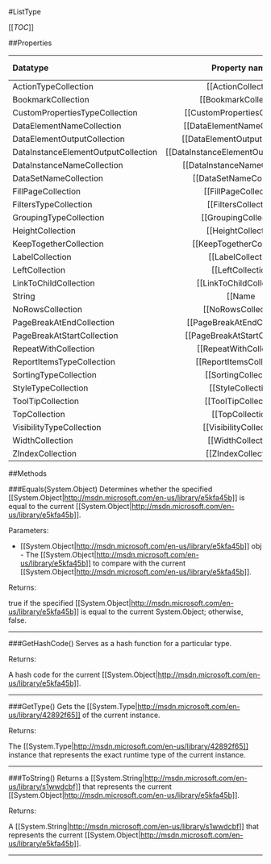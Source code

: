 #ListType

[[_TOC_]]

##Properties

|Datatype|Property name|Property description|Default Value|
|:-------|:----------:|:-----------------:|:-----------:|
|ActionTypeCollection|[[ActionCollection|/API/Rdl/CodeSamples/Rdl_ListType_ActionCollection]]||null|
|BookmarkCollection|[[BookmarkCollection|/API/Rdl/CodeSamples/Rdl_ListType_BookmarkCollection]]||null|
|CustomPropertiesTypeCollection|[[CustomPropertiesCollection|/API/Rdl/CodeSamples/Rdl_ListType_CustomPropertiesCollection]]||null|
|DataElementNameCollection|[[DataElementNameCollection|/API/Rdl/CodeSamples/Rdl_ListType_DataElementNameCollection]]||null|
|DataElementOutputCollection|[[DataElementOutputCollection|/API/Rdl/CodeSamples/Rdl_ListType_DataElementOutputCollection]]||null|
|DataInstanceElementOutputCollection|[[DataInstanceElementOutputCollection|/API/Rdl/CodeSamples/Rdl_ListType_DataInstanceElementOutputCollection]]||null|
|DataInstanceNameCollection|[[DataInstanceNameCollection|/API/Rdl/CodeSamples/Rdl_ListType_DataInstanceNameCollection]]||null|
|DataSetNameCollection|[[DataSetNameCollection|/API/Rdl/CodeSamples/Rdl_ListType_DataSetNameCollection]]||null|
|FillPageCollection|[[FillPageCollection|/API/Rdl/CodeSamples/Rdl_ListType_FillPageCollection]]||null|
|FiltersTypeCollection|[[FiltersCollection|/API/Rdl/CodeSamples/Rdl_ListType_FiltersCollection]]||null|
|GroupingTypeCollection|[[GroupingCollection|/API/Rdl/CodeSamples/Rdl_ListType_GroupingCollection]]||null|
|HeightCollection|[[HeightCollection|/API/Rdl/CodeSamples/Rdl_ListType_HeightCollection]]||null|
|KeepTogetherCollection|[[KeepTogetherCollection|/API/Rdl/CodeSamples/Rdl_ListType_KeepTogetherCollection]]||null|
|LabelCollection|[[LabelCollection|/API/Rdl/CodeSamples/Rdl_ListType_LabelCollection]]||null|
|LeftCollection|[[LeftCollection|/API/Rdl/CodeSamples/Rdl_ListType_LeftCollection]]||null|
|LinkToChildCollection|[[LinkToChildCollection|/API/Rdl/CodeSamples/Rdl_ListType_LinkToChildCollection]]||null|
|String|[[Name|/API/Rdl/CodeSamples/Rdl_ListType_Name]]||null|
|NoRowsCollection|[[NoRowsCollection|/API/Rdl/CodeSamples/Rdl_ListType_NoRowsCollection]]||null|
|PageBreakAtEndCollection|[[PageBreakAtEndCollection|/API/Rdl/CodeSamples/Rdl_ListType_PageBreakAtEndCollection]]||null|
|PageBreakAtStartCollection|[[PageBreakAtStartCollection|/API/Rdl/CodeSamples/Rdl_ListType_PageBreakAtStartCollection]]||null|
|RepeatWithCollection|[[RepeatWithCollection|/API/Rdl/CodeSamples/Rdl_ListType_RepeatWithCollection]]||null|
|ReportItemsTypeCollection|[[ReportItemsCollection|/API/Rdl/CodeSamples/Rdl_ListType_ReportItemsCollection]]||null|
|SortingTypeCollection|[[SortingCollection|/API/Rdl/CodeSamples/Rdl_ListType_SortingCollection]]||null|
|StyleTypeCollection|[[StyleCollection|/API/Rdl/CodeSamples/Rdl_ListType_StyleCollection]]||null|
|ToolTipCollection|[[ToolTipCollection|/API/Rdl/CodeSamples/Rdl_ListType_ToolTipCollection]]||null|
|TopCollection|[[TopCollection|/API/Rdl/CodeSamples/Rdl_ListType_TopCollection]]||null|
|VisibilityTypeCollection|[[VisibilityCollection|/API/Rdl/CodeSamples/Rdl_ListType_VisibilityCollection]]||null|
|WidthCollection|[[WidthCollection|/API/Rdl/CodeSamples/Rdl_ListType_WidthCollection]]||null|
|ZIndexCollection|[[ZIndexCollection|/API/Rdl/CodeSamples/Rdl_ListType_ZIndexCollection]]||null|


##Methods

###Equals(System.Object)
Determines whether the specified [[System.Object|http://msdn.microsoft.com/en-us/library/e5kfa45b]] is equal to the current [[System.Object|http://msdn.microsoft.com/en-us/library/e5kfa45b]].

Parameters: 

* [[System.Object|http://msdn.microsoft.com/en-us/library/e5kfa45b]] obj  - The [[System.Object|http://msdn.microsoft.com/en-us/library/e5kfa45b]] to compare with the current [[System.Object|http://msdn.microsoft.com/en-us/library/e5kfa45b]].





Returns:

true if the specified [[System.Object|http://msdn.microsoft.com/en-us/library/e5kfa45b]] is equal to the current System.Object; otherwise, false.


---


###GetHashCode()
 Serves as a hash function for a particular type.  





Returns:

A hash code for the current [[System.Object|http://msdn.microsoft.com/en-us/library/e5kfa45b]].


---


###GetType()
Gets the [[System.Type|http://msdn.microsoft.com/en-us/library/42892f65]] of the current instance.





Returns:

The [[System.Type|http://msdn.microsoft.com/en-us/library/42892f65]] instance that represents the exact runtime type of the current instance.


---


###ToString()
Returns a [[System.String|http://msdn.microsoft.com/en-us/library/s1wwdcbf]] that represents the current [[System.Object|http://msdn.microsoft.com/en-us/library/e5kfa45b]].





Returns:

A [[System.String|http://msdn.microsoft.com/en-us/library/s1wwdcbf]] that represents the current [[System.Object|http://msdn.microsoft.com/en-us/library/e5kfa45b]].


---


